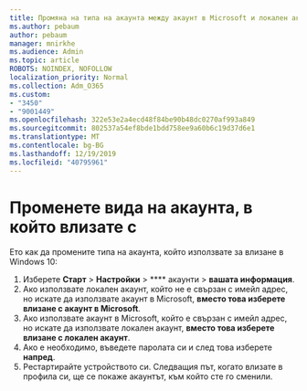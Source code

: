 ```yaml
---
title: Промяна на типа на акаунта между акаунт в Microsoft и локален акаунт
ms.author: pebaum
author: pebaum
manager: mnirkhe
ms.audience: Admin
ms.topic: article
ROBOTS: NOINDEX, NOFOLLOW
localization_priority: Normal
ms.collection: Adm_O365
ms.custom:
- "3450"
- "9001449"
ms.openlocfilehash: 322e53e2a4ecd48f84be90b48dc0270af993a849
ms.sourcegitcommit: 802537a54ef8bde1bdd758ee9a60b6c19d37d6e1
ms.translationtype: MT
ms.contentlocale: bg-BG
ms.lasthandoff: 12/19/2019
ms.locfileid: "40795961"
---
```

# <a name="change-the-account-type-that-you-sign-in-with"></a>Променете вида на акаунта, в който влизате с

Ето как да промените типа на акаунта, който използвате за влизане в Windows 10:

1. Изберете **Старт** > **Настройки** > **** акаунти > **вашата информация**.
2. Ако използвате локален акаунт, който не е свързан с имейл адрес, но искате да използвате акаунт в Microsoft, **вместо това изберете влизане с акаунт в Microsoft**.
3. Ако използвате акаунт в Microsoft, който е свързан с имейл адрес, но искате да използвате локален акаунт, **вместо това изберете влизане с локален акаунт**.
4. Ако е необходимо, въведете паролата си и след това изберете **напред**.
5. Рестартирайте устройството си. Следващия път, когато влизате в профила си, ще се покаже акаунтът, към който сте го сменили.